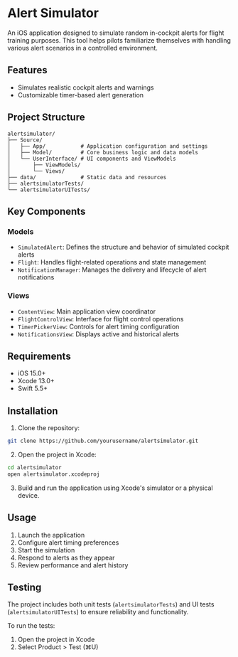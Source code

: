 # Alert Simulator

An iOS application designed to simulate random in-cockpit alerts for flight training purposes. This tool helps pilots familiarize themselves with handling various alert scenarios in a controlled environment.

## Features

- Simulates realistic cockpit alerts and warnings
- Customizable timer-based alert generation

## Project Structure

```
alertsimulator/
├── Source/
│   ├── App/           # Application configuration and settings
│   ├── Model/         # Core business logic and data models
│   └── UserInterface/ # UI components and ViewModels
│       ├── ViewModels/
│       └── Views/
├── data/              # Static data and resources
├── alertsimulatorTests/
└── alertsimulatorUITests/
```

## Key Components

### Models
- `SimulatedAlert`: Defines the structure and behavior of simulated cockpit alerts
- `Flight`: Handles flight-related operations and state management
- `NotificationManager`: Manages the delivery and lifecycle of alert notifications

### Views
- `ContentView`: Main application view coordinator
- `FlightControlView`: Interface for flight control operations
- `TimerPickerView`: Controls for alert timing configuration
- `NotificationsView`: Displays active and historical alerts

## Requirements

- iOS 15.0+
- Xcode 13.0+
- Swift 5.5+

## Installation

1. Clone the repository:
```bash
git clone https://github.com/yourusername/alertsimulator.git
```

2. Open the project in Xcode:
```bash
cd alertsimulator
open alertsimulator.xcodeproj
```

3. Build and run the application using Xcode's simulator or a physical device.

## Usage

1. Launch the application
2. Configure alert timing preferences
3. Start the simulation
4. Respond to alerts as they appear
5. Review performance and alert history

## Testing

The project includes both unit tests (`alertsimulatorTests`) and UI tests (`alertsimulatorUITests`) to ensure reliability and functionality.

To run the tests:
1. Open the project in Xcode
2. Select Product > Test (⌘U)


